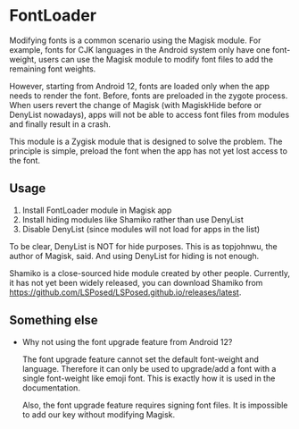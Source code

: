 # FontLoader

Modifying fonts is a common scenario using the Magisk module. For example, fonts for CJK languages in the Android system only have one font-weight, users can use the Magisk module to modify font files to add the remaining font weights.

However, starting from Android 12, fonts are loaded only when the app needs to render the font. Before, fonts are preloaded in the zygote process. When users revert the change of Magisk (with MagiskHide before or DenyList nowadays), apps will not be able to access font files from modules and finally result in a crash.

This module is a Zygisk module that is designed to solve the problem. The principle is simple, preload the font when the app has not yet lost access to the font.

## Usage

1. Install FontLoader module in Magisk app
2. Install hiding modules like Shamiko rather than use DenyList
3. Disable DenyList (since modules will not load for apps in the list)

To be clear, DenyList is NOT for hide purposes. This is as topjohnwu, the author of Magisk, said. And using DenyList for hiding is not enough.

Shamiko is a close-sourced hide module created by other people. Currently, it has not yet been widely released, you can download Shamiko from <https://github.com/LSPosed/LSPosed.github.io/releases/latest>.

## Something else

* Why not using the font upgrade feature from Android 12?

  The font upgrade feature cannot set the default font-weight and language. Therefore it can only be used to upgrade/add a font with a single font-weight like emoji font. This is exactly how it is used in the documentation.

  Also, the font upgrade feature requires signing font files. It is impossible to add our key without modifying Magisk.
